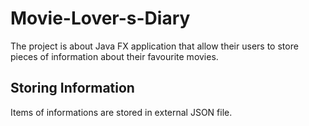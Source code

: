 # Movie-Lover-s-Diary
The project is about Java FX application that
allow their users to store pieces of information
about their favourite movies.
## Storing Information
Items of informations are stored in external JSON
file.
